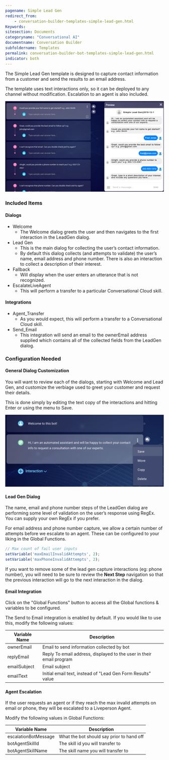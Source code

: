 ```yaml
---
pagename: Simple Lead Gen
redirect_from:
    - conversation-builder-templates-simple-lead-gen.html
Keywords:
sitesection: Documents
categoryname: "Conversational AI"
documentname: Conversation Builder
subfoldername: Templates
permalink: conversation-builder-bot-templates-simple-lead-gen.html
indicator: both
---
```


The Simple Lead Gen template is designed to capture contact information from a customer and send the results to an email address.

The template uses text interactions only, so it can be deployed to any channel without modification. Escalation to an agent is also included.

<img class="fancyimage" style="width:800px" src="img/ConvoBuilder/template_simple_lead_image_0.png">

### Included Items

#### Dialogs

* Welcome
    * The Welcome dialog greets the user and then navigates to the first interaction in the LeadGen dialog.
* Lead Gen
    * This is the main dialog for collecting the user’s contact information.
    * By default this dialog collects (and attempts to validate) the user’s name, email address and phone number. There is also an interaction to collect a description of their interest.
* Fallback
    * Will display when the user enters an utterance that is not recognized.
* EscalateLiveAgent
    * This will perform a transfer to a particular Conversational Cloud skill.

#### Integrations

* Agent_Transfer
    * As you would expect, this will perform a transfer to a Conversational Cloud skill.
* Send_Email
    * This integration will send an email to the ownerEmail address supplied which contains all of the collected fields from the LeadGen dialog.

### Configuration Needed

#### General Dialog Customization

You will want to review each of the dialogs, starting with Welcome and Lead Gen, and customize the verbiage used to greet your customer and request their details.

This is done simply by editing the text copy of the interactions and hitting Enter or using the menu to Save.

<img class="fancyimage" style="width:600px" src="img/ConvoBuilder/template_simple_lead_image_1.png">

#### Lead Gen Dialog

The name, email and phone number steps of the LeadGen dialog are performing some level of validation on the user’s response using RegEx. You can supply your own RegEx if you prefer.

For email address and phone number capture, we allow a certain number of attempts before we escalate to an agent. These can be configured to your liking in the Global Functions.

```javascript
// Max count of fail user inputs
setVariable('maxEmailInvalidAttempts', 2);
setVariable('maxPhoneInvalidAttempts', 2);
```

If you want to remove some of the lead gen capture interactions (eg: phone number), you will need to be sure to review the **Next Step** navigation so that the previous interaction will go to the next interaction in the dialog.

#### Email Integration

Click on the "Global Functions" button to access all the Global functions & variables to be configured.

The Send to Email integration is enabled by default. If you would like to use this, modify the following values:

<table>
<thead>
 <tr>
  <th>Variable Name</th>
  <th>Description</th>
 </tr>
</thead>
<tbody>
 <tr>
  <td>ownerEmail</td>
  <td>Email to send information collected by bot</td>
 </tr>
 <tr>
  <td>replyEmail</td>
  <td>Reply To email address, displayed to the user in their email program</td>
 </tr>
 <tr>
  <td>emailSubject</td>
  <td>Email subject </td>
 </tr>
 <tr>
  <td>emailText</td>
  <td>Initial email text, instead of "Lead Gen Form Results" value </td>
 </tr>
</tbody>
</table>

#### Agent Escalation

If the user requests an agent or if they reach the max invalid attempts on email or phone, they will be escalated to a Liveperson Agent.

Modify the following values in Global Functions:

<table>
<thead>
 <tr>
  <th>Variable Name</th>
  <th>Description</th>
 </tr>
 </thead>
 <tbody>
 <tr>
 <td>escalationBotMessage</td>
 <td>What the bot should say prior to hand off </td>
 </tr>
 <tr>
 <td>botAgentSkillId</td>
 <td>The skill id you will transfer to</td>
 </tr>
 <tr>
 <td>botAgentSkillName</td>
 <td>The skill name you will transfer to</td>
 </tr>
 </tbody>
</table>
